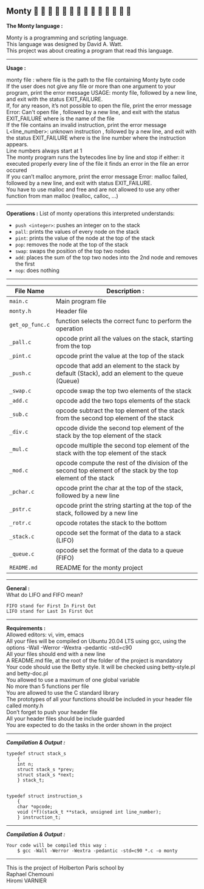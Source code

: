 ## Monty        :railway_car: :train: :train: :train: :train: :train: :train: :train: :train: :train: :train: :train: :train: :train:

**The Monty language :**

Monty is a programming and scripting language. <br>
This language was designed by David A. Watt. <br>
This project was about creating a program that read this language.

---

**Usage :**

monty file : where file is the path to the file containing Monty byte code<br>
If the user does not give any file or more than one argument to your program, print the error message USAGE: monty file, followed by a new line, and exit with the status EXIT_FAILURE.<br>
If, for any reason, it’s not possible to open the file, print the error message Error: Can't open file <file>, followed by a new line, and exit with the status EXIT_FAILURE where <file> is the name of the file<br>
If the file contains an invalid instruction, print the error message L<line_number>: unknown instruction <opcode>, followed by a new line, and exit with the status EXIT_FAILURE where is the line number where the instruction appears.<br>
Line numbers always start at 1<br>
The monty program runs the bytecodes line by line and stop if either: it executed properly every line of the file it finds an error in the file an error occured<br>
If you can’t malloc anymore, print the error message Error: malloc failed, followed by a new line, and exit with status EXIT_FAILURE.<br>
You have to use malloc and free and are not allowed to use any other function from man malloc (realloc, calloc, …)<br>


---

**Operations :**
List of monty operations this interpreted understands:
- `push <integer>`: pushes an integer on to the stack
- `pall`: prints the values of every node on the stack
- `pint`: prints the value of the node at the top of the stack
- `pop`: removes the node at the top of the stack
- `swap`: swaps the position of the top two nodes
- `add`: places the sum of the top two nodes into the 2nd node and removes the
  first
- `nop`: does nothing

---

File Name | Description :
--- | ---
`main.c` | Main program file
`monty.h` | Header file
`get_op_func.c` | function selects the correct func to perform the operation
`_pall.c` | opcode print all the values on the stack, starting from the top
`_pint.c` | opcode print the value at the top of the stack
`_push.c` | opcode that add an element to the stack by default (Stack), add an element to the queue (Queue)
`_swap.c` | opcode swap the top two elements of the stack
`_add.c` | opcode add the two tops elements of the stack
`_sub.c` | opcode subtract the top element of the stack from the second top element of the stack
`_div.c` | opcode divide the second top element of the stack by the top element of the stack
`_mul.c` | opcode multiple the second top element of the stack with the top element of the stack 
`_mod.c` | opcode compute the rest of the division of the second top element of the stack by the top element of the stack  
`_pchar.c` | opcode print the char at the top of the stack, followed by a new line
`_pstr.c` | opcode print the string starting at the top of the stack, followed by a new line
`_rotr.c` | opcode rotates the stack to the bottom
`_stack.c` | opcode set the format of the data to a stack (LIFO)
`_queue.c` | opcode set the format of the data to a queue (FIFO)
`README.md` | README for the monty project
---
**General :**<br>
    What do LIFO and FIFO mean?<br>

    FIFO stand for First In First Out
    LIFO stand for Last In First Out
---
**Requirements :**<br>
    Allowed editors: vi, vim, emacs<br>
    All your files will be compiled on Ubuntu 20.04 LTS using gcc, using the options -Wall -Werror -Wextra -pedantic -std=c90<br>
    All your files should end with a new line<br>
    A README.md file, at the root of the folder of the project is mandatory<br>
    Your code should use the Betty style. It will be checked using betty-style.pl and betty-doc.pl<br>
    You allowed to use a maximum of one global variable<br>
    No more than 5 functions per file<br>
    You are allowed to use the C standard library<br>
    The prototypes of all your functions should be included in your header file called monty.h<br>
    Don’t forget to push your header file<br>
    All your header files should be include guarded<br>
    You are expected to do the tasks in the order shown in the project<br>

---
***Compilation & Output :***
 
    typedef struct stack_s
        {
        int n;
        struct stack_s *prev;
        struct stack_s *next;
        } stack_t;
   

    typedef struct instruction_s
        {
        char *opcode;
        void (*f)(stack_t **stack, unsigned int line_number);
        } instruction_t;
   

---
***Compilation & Output :***

    Your code will be compiled this way : 
        $ gcc -Wall -Werror -Wextra -pedantic -std=c90 *.c -o monty

---
This is the project of Holberton Paris school by<br>
Raphael Chemouni<br>
Hiromi VARNIER<br>
